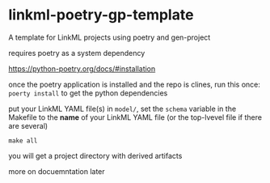 # linkml-poetry-gp-template
A template for LinkML projects using poetry and gen-project

requires poetry as a system dependency

https://python-poetry.org/docs/#installation

once the poetry application is installed and the repo is clines, run this once: `poerty install` to get the python dependencies

put your LinkML YAML file(s) in `model/`, set the `schema` variable in the Makefile to the **name** of your LinkML YAML file (or the top-lvevel file if there are several)

`make all`

you will get a project directory with derived artifacts

more on docuemntation later
